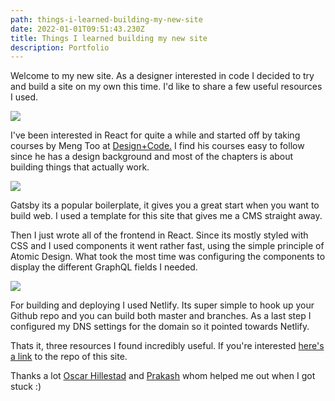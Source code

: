 ```yaml
---
path: things-i-learned-building-my-new-site
date: 2022-01-01T09:51:43.230Z
title: Things I learned building my new site
description: Portfolio
---
```

Welcome to my new site. As a designer interested in code I decided to try and build a site on my own this time. I'd like to share a few useful resources I used. 

![](https://jakobmagnusson.se/assets/site1.png)

I've been interested in React for quite a while and started off by taking courses by Meng Too at [Design+Code.](https://designcode.io/) I find his courses easy to follow since he has a design background and most of the chapters is about building things that actually work. 

![](https://jakobmagnusson.se/assets/site2.png)

Gatsby its a popular boilerplate, it gives you a great start when you want to build web. I used a template for this site that gives me a CMS straight away. 

Then I just wrote all of the frontend in React. Since its mostly styled with CSS and I used components it went rather fast, using the simple principle of Atomic Design. What took the most time was configuring the components to display the different GraphQL fields I needed.

![](https://jakobmagnusson.se/assets/site3.png)

For building and deploying I used Netlify. Its super simple to hook up your Github repo and you can build both master and branches. As a last step I configured my DNS settings for the domain so it pointed towards Netlify.

Thats it, three resources I found incredibly useful. If you're interested [here's a link](https://github.com/jakobmagnus/portfolio) to the repo of this site.

Thanks a lot [Oscar Hillestad](https://github.com/Poggen) and [Prakash](https://github.com/prakashdraws) whom helped me out when I got stuck :)